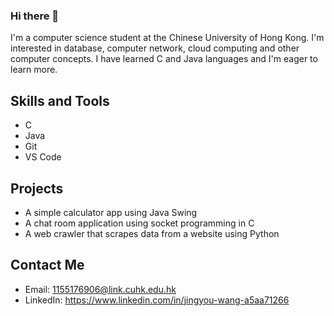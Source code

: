 ### Hi there 👋
I'm a computer science student at the Chinese University of Hong Kong. I'm interested in database, computer network, cloud computing and other computer concepts. I have learned C and Java languages and I'm eager to learn more.

## Skills and Tools

- C
- Java
- Git
- VS Code

## Projects

- A simple calculator app using Java Swing
- A chat room application using socket programming in C
- A web crawler that scrapes data from a website using Python

## Contact Me

- Email: 1155176906@link.cuhk.edu.hk
- LinkedIn: https://www.linkedin.com/in/jingyou-wang-a5aa71266

<!--
**wangjingyou1243865112/wangjingyou1243865112** is a ✨ _special_ ✨ repository because its `README.md` (this file) appears on your GitHub profile.





